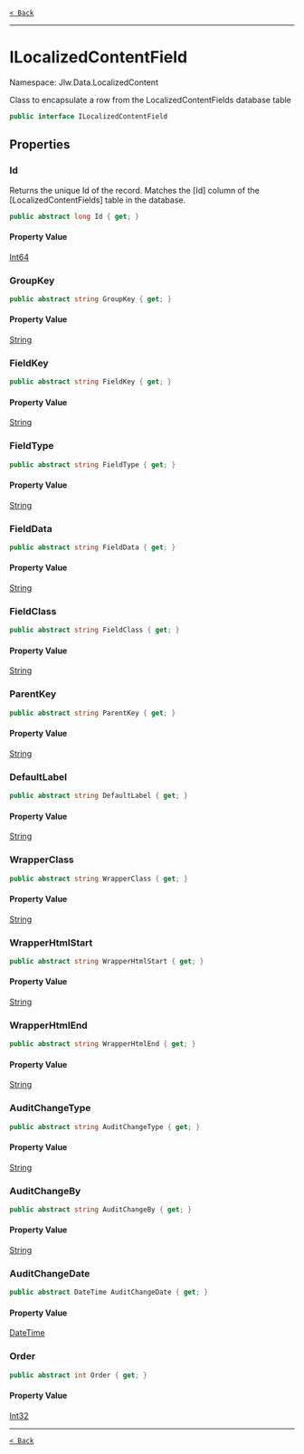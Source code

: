 [`< Back`](./)

---

# ILocalizedContentField

Namespace: Jlw.Data.LocalizedContent

Class to encapsulate a row from the LocalizedContentFields database table

```csharp
public interface ILocalizedContentField
```

## Properties

### **Id**

Returns the unique Id of the record. Matches the [Id] column of the [LocalizedContentFields] table in the database.

```csharp
public abstract long Id { get; }
```

#### Property Value

[Int64](https://docs.microsoft.com/en-us/dotnet/api/system.int64)<br>

### **GroupKey**



```csharp
public abstract string GroupKey { get; }
```

#### Property Value

[String](https://docs.microsoft.com/en-us/dotnet/api/system.string)<br>

### **FieldKey**



```csharp
public abstract string FieldKey { get; }
```

#### Property Value

[String](https://docs.microsoft.com/en-us/dotnet/api/system.string)<br>

### **FieldType**



```csharp
public abstract string FieldType { get; }
```

#### Property Value

[String](https://docs.microsoft.com/en-us/dotnet/api/system.string)<br>

### **FieldData**



```csharp
public abstract string FieldData { get; }
```

#### Property Value

[String](https://docs.microsoft.com/en-us/dotnet/api/system.string)<br>

### **FieldClass**



```csharp
public abstract string FieldClass { get; }
```

#### Property Value

[String](https://docs.microsoft.com/en-us/dotnet/api/system.string)<br>

### **ParentKey**



```csharp
public abstract string ParentKey { get; }
```

#### Property Value

[String](https://docs.microsoft.com/en-us/dotnet/api/system.string)<br>

### **DefaultLabel**



```csharp
public abstract string DefaultLabel { get; }
```

#### Property Value

[String](https://docs.microsoft.com/en-us/dotnet/api/system.string)<br>

### **WrapperClass**



```csharp
public abstract string WrapperClass { get; }
```

#### Property Value

[String](https://docs.microsoft.com/en-us/dotnet/api/system.string)<br>

### **WrapperHtmlStart**



```csharp
public abstract string WrapperHtmlStart { get; }
```

#### Property Value

[String](https://docs.microsoft.com/en-us/dotnet/api/system.string)<br>

### **WrapperHtmlEnd**



```csharp
public abstract string WrapperHtmlEnd { get; }
```

#### Property Value

[String](https://docs.microsoft.com/en-us/dotnet/api/system.string)<br>

### **AuditChangeType**



```csharp
public abstract string AuditChangeType { get; }
```

#### Property Value

[String](https://docs.microsoft.com/en-us/dotnet/api/system.string)<br>

### **AuditChangeBy**



```csharp
public abstract string AuditChangeBy { get; }
```

#### Property Value

[String](https://docs.microsoft.com/en-us/dotnet/api/system.string)<br>

### **AuditChangeDate**



```csharp
public abstract DateTime AuditChangeDate { get; }
```

#### Property Value

[DateTime](https://docs.microsoft.com/en-us/dotnet/api/system.datetime)<br>

### **Order**



```csharp
public abstract int Order { get; }
```

#### Property Value

[Int32](https://docs.microsoft.com/en-us/dotnet/api/system.int32)<br>

---

[`< Back`](./)
